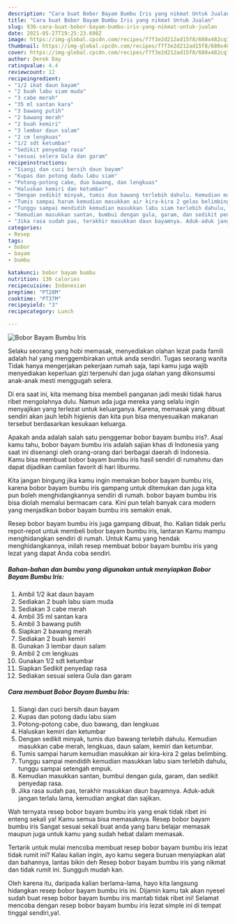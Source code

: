 ```yaml
---
description: "Cara buat Bobor Bayam Bumbu Iris yang nikmat Untuk Jualan"
title: "Cara buat Bobor Bayam Bumbu Iris yang nikmat Untuk Jualan"
slug: 936-cara-buat-bobor-bayam-bumbu-iris-yang-nikmat-untuk-jualan
date: 2021-05-27T19:25:23.698Z
image: https://img-global.cpcdn.com/recipes/f7f3e2d212ad15f8/680x482cq70/bobor-bayam-bumbu-iris-foto-resep-utama.jpg
thumbnail: https://img-global.cpcdn.com/recipes/f7f3e2d212ad15f8/680x482cq70/bobor-bayam-bumbu-iris-foto-resep-utama.jpg
cover: https://img-global.cpcdn.com/recipes/f7f3e2d212ad15f8/680x482cq70/bobor-bayam-bumbu-iris-foto-resep-utama.jpg
author: Derek Day
ratingvalue: 4.4
reviewcount: 12
recipeingredient:
- "1/2 ikat daun bayam"
- "2 buah labu siam muda"
- "3 cabe merah"
- "35 ml santan kara"
- "3 bawang putih"
- "2 bawang merah"
- "2 buah kemiri"
- "3 lembar daun salam"
- "2 cm lengkuas"
- "1/2 sdt ketumbar"
- "Sedikit penyedap rasa"
- "sesuai selera Gula dan garam"
recipeinstructions:
- "Siangi dan cuci bersih daun bayam"
- "Kupas dan potong dadu labu siam"
- "Potong-potong cabe, duo bawang, dan lengkuas"
- "Haluskan kemiri dan ketumbar"
- "Dengan sedikit minyak, tumis duo bawang terlebih dahulu. Kemudian masukkan cabe merah, lengkuas, daun salam, kemiri dan ketumbar."
- "Tumis sampai harum kemudian masukkan air kira-kira 2 gelas belimbing."
- "Tunggu sampai mendidih kemudian masukkan labu siam terlebih dahulu, tunggu sampai setengah empuk."
- "Kemudian masukkan santan, bumbui dengan gula, garam, dan sedikit penyedap rasa."
- "Jika rasa sudah pas, terakhir masukkan daun bayamnya. Aduk-aduk jangan terlalu lama, kemudian angkat dan sajikan."
categories:
- Resep
tags:
- bobor
- bayam
- bumbu

katakunci: bobor bayam bumbu 
nutrition: 130 calories
recipecuisine: Indonesian
preptime: "PT28M"
cooktime: "PT37M"
recipeyield: "3"
recipecategory: Lunch

---
```



![Bobor Bayam Bumbu Iris](https://img-global.cpcdn.com/recipes/f7f3e2d212ad15f8/680x482cq70/bobor-bayam-bumbu-iris-foto-resep-utama.jpg)

Selaku seorang yang hobi memasak, menyediakan olahan lezat pada famili adalah hal yang menggembirakan untuk anda sendiri. Tugas seorang  wanita Tidak hanya mengerjakan pekerjaan rumah saja, tapi kamu juga wajib menyediakan keperluan gizi terpenuhi dan juga olahan yang dikonsumsi anak-anak mesti menggugah selera.

Di era  saat ini, kita memang bisa membeli panganan jadi meski tidak harus ribet mengolahnya dulu. Namun ada juga mereka yang selalu ingin menyajikan yang terlezat untuk keluarganya. Karena, memasak yang dibuat sendiri akan jauh lebih higienis dan kita pun bisa menyesuaikan makanan tersebut berdasarkan kesukaan keluarga. 



Apakah anda adalah salah satu penggemar bobor bayam bumbu iris?. Asal kamu tahu, bobor bayam bumbu iris adalah sajian khas di Indonesia yang saat ini disenangi oleh orang-orang dari berbagai daerah di Indonesia. Kamu bisa membuat bobor bayam bumbu iris hasil sendiri di rumahmu dan dapat dijadikan camilan favorit di hari liburmu.

Kita jangan bingung jika kamu ingin memakan bobor bayam bumbu iris, karena bobor bayam bumbu iris gampang untuk ditemukan dan juga kita pun boleh menghidangkannya sendiri di rumah. bobor bayam bumbu iris bisa diolah memalui bermacam cara. Kini pun telah banyak cara modern yang menjadikan bobor bayam bumbu iris semakin enak.

Resep bobor bayam bumbu iris juga gampang dibuat, lho. Kalian tidak perlu repot-repot untuk membeli bobor bayam bumbu iris, lantaran Kamu mampu menghidangkan sendiri di rumah. Untuk Kamu yang hendak menghidangkannya, inilah resep membuat bobor bayam bumbu iris yang lezat yang dapat Anda coba sendiri.

<!--inarticleads1-->

##### Bahan-bahan dan bumbu yang digunakan untuk menyiapkan Bobor Bayam Bumbu Iris:

1. Ambil 1/2 ikat daun bayam
1. Sediakan 2 buah labu siam muda
1. Sediakan 3 cabe merah
1. Ambil 35 ml santan kara
1. Ambil 3 bawang putih
1. Siapkan 2 bawang merah
1. Sediakan 2 buah kemiri
1. Gunakan 3 lembar daun salam
1. Ambil 2 cm lengkuas
1. Gunakan 1/2 sdt ketumbar
1. Siapkan Sedikit penyedap rasa
1. Sediakan sesuai selera Gula dan garam




<!--inarticleads2-->

##### Cara membuat Bobor Bayam Bumbu Iris:

1. Siangi dan cuci bersih daun bayam
1. Kupas dan potong dadu labu siam
1. Potong-potong cabe, duo bawang, dan lengkuas
1. Haluskan kemiri dan ketumbar
1. Dengan sedikit minyak, tumis duo bawang terlebih dahulu. Kemudian masukkan cabe merah, lengkuas, daun salam, kemiri dan ketumbar.
1. Tumis sampai harum kemudian masukkan air kira-kira 2 gelas belimbing.
1. Tunggu sampai mendidih kemudian masukkan labu siam terlebih dahulu, tunggu sampai setengah empuk.
1. Kemudian masukkan santan, bumbui dengan gula, garam, dan sedikit penyedap rasa.
1. Jika rasa sudah pas, terakhir masukkan daun bayamnya. Aduk-aduk jangan terlalu lama, kemudian angkat dan sajikan.




Wah ternyata resep bobor bayam bumbu iris yang enak tidak ribet ini enteng sekali ya! Kamu semua bisa memasaknya. Resep bobor bayam bumbu iris Sangat sesuai sekali buat anda yang baru belajar memasak maupun juga untuk kamu yang sudah hebat dalam memasak.

Tertarik untuk mulai mencoba membuat resep bobor bayam bumbu iris lezat tidak rumit ini? Kalau kalian ingin, ayo kamu segera buruan menyiapkan alat dan bahannya, lantas bikin deh Resep bobor bayam bumbu iris yang nikmat dan tidak rumit ini. Sungguh mudah kan. 

Oleh karena itu, daripada kalian berlama-lama, hayo kita langsung hidangkan resep bobor bayam bumbu iris ini. Dijamin kamu tak akan nyesel sudah buat resep bobor bayam bumbu iris mantab tidak ribet ini! Selamat mencoba dengan resep bobor bayam bumbu iris lezat simple ini di tempat tinggal sendiri,ya!.

